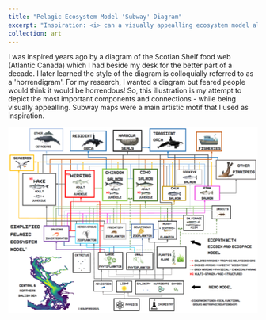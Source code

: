 ```yaml
---
title: "Pelagic Ecosystem Model 'Subway' Diagram"
excerpt: "Inspiration: <i> can a visually appealling ecosystem model also be informative??</i>. <br/><i>Illustration</i><br/><img src='/images/Model_Diagram_2021-03-23.PNG' width='400px%'>"
collection: art
---
```


I was inspired years ago by a diagram of the Scotian Shelf food web (Atlantic Canada) which I had beside my desk for the better part of a decade. 
I later learned the style of the diagram is colloquially referred to as a 'horrendigram'. 
For my research, I wanted a diagram but feared people would think it would be horrendous! 
So, this illustration is my attempt to depict the most important components and connections - while being visually appealling. 
Subway maps were a main artistic motif that I used as inspiration. 

<img src='/images/Model_Diagram_2021-03-23.PNG' width='800px%'><br/>
